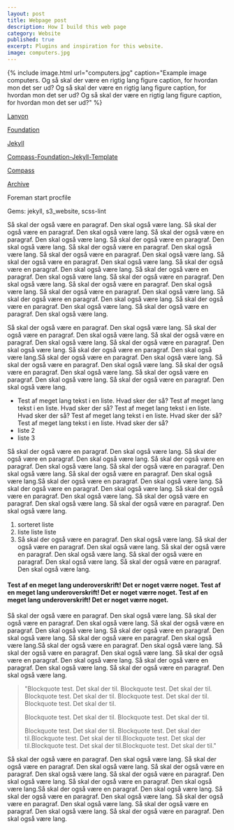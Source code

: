 ```yaml
---
layout: post
title: Webpage post
description: How I build this web page
category: Website
published: true
excerpt: Plugins and inspiration for this website.
image: computers.jpg
---
```


{% include image.html url="computers.jpg" caption="Example image computers. Og så skal der være en rigtig lang figure caption, for hvordan mon det ser ud? Og så skal der være en rigtig lang figure caption, for hvordan mon det ser ud? Og så skal der være en rigtig lang figure caption, for hvordan mon det ser ud?" %}


[Lanyon](http://lanyon.getpoole.com/)

[Foundation](http://foundation.zurb.com/)

[Jekyll](http://jekyllrb.com/)

[Compass-Foundation-Jekyll-Template](https://github.com/zurb/foundation-compass-template)

[Compass](http://compass-style.org/)

[Archive](http://schoewilliam.fr/2015/02/10/jekyll-pro-tip-awesome-archive-page.html)

Foreman start procfile

Gems: jekyll, s3_website, scss-lint

Så skal der også være en paragraf. Den skal også være lang. Så skal der også være en paragraf. Den skal også være lang. Så skal der også være en paragraf. Den skal også være lang. Så skal der også være en paragraf. Den skal også være lang. Så skal der også være en paragraf. Den skal også være lang. Så skal der også være en paragraf. Den skal også være lang. Så skal der også være en paragraf. Den skal også være lang. Så skal der også være en paragraf. Den skal også være lang. Så skal der også være en paragraf. Den skal også være lang. Så skal der også være en paragraf. Den skal også være lang. Så skal der også være en paragraf. Den skal også være lang. Så skal der også være en paragraf. Den skal også være lang. Så skal der også være en paragraf. Den skal også være lang. Så skal der også være en paragraf. Den skal også være lang. Så skal der også være en paragraf. Den skal også være lang.

Så skal der også være en paragraf. Den skal også være lang. Så skal der også være en paragraf. Den skal også være lang. Så skal der også være en paragraf. Den skal også være lang. Så skal der også være en paragraf. Den skal også være lang. Så skal der også være en paragraf. Den skal også være lang.Så skal der også være en paragraf. Den skal også være lang. Så skal der også være en paragraf. Den skal også være lang. Så skal der også være en paragraf. Den skal også være lang. Så skal der også være en paragraf. Den skal også være lang. Så skal der også være en paragraf. Den skal også være lang.

- Test af meget lang tekst i en liste. Hvad sker der så? Test af meget lang tekst i en liste. Hvad sker der så? Test af meget lang tekst i en liste. Hvad sker der så? Test af meget lang tekst i en liste. Hvad sker der så? Test af meget lang tekst i en liste. Hvad sker der så?
- liste 2
- liste 3

Så skal der også være en paragraf. Den skal også være lang. Så skal der også være en paragraf. Den skal også være lang. Så skal der også være en paragraf. Den skal også være lang. Så skal der også være en paragraf. Den skal også være lang. Så skal der også være en paragraf. Den skal også være lang.Så skal der også være en paragraf. Den skal også være lang. Så skal der også være en paragraf. Den skal også være lang. Så skal der også være en paragraf. Den skal også være lang. Så skal der også være en paragraf. Den skal også være lang. Så skal der også være en paragraf. Den skal også være lang.


1. sorteret liste
2. liste liste liste
3. Så skal der også være en paragraf. Den skal også være lang. Så skal der også være en paragraf. Den skal også være lang. Så skal der også være en paragraf. Den skal også være lang. Så skal der også være en paragraf. Den skal også være lang. Så skal der også være en paragraf. Den skal også være lang.

#### Test af en meget lang underoverskrift! Det er noget værre noget. Test af en meget lang underoverskrift! Det er noget værre noget. Test af en meget lang underoverskrift! Det er noget værre noget.

Så skal der også være en paragraf. Den skal også være lang. Så skal der også være en paragraf. Den skal også være lang. Så skal der også være en paragraf. Den skal også være lang. Så skal der også være en paragraf. Den skal også være lang. Så skal der også være en paragraf. Den skal også være lang.Så skal der også være en paragraf. Den skal også være lang. Så skal der også være en paragraf. Den skal også være lang. Så skal der også være en paragraf. Den skal også være lang. Så skal der også være en paragraf. Den skal også være lang. Så skal der også være en paragraf. Den skal også være lang.


> "Blockquote test. Det skal der til. Blockquote test. Det skal der til. Blockquote test. Det skal der til. Blockquote test. Det skal der til. Blockquote test. Det skal der til.
>  
> Blockquote test. Det skal der til.
> Blockquote test. Det skal der til.
>  
> Blockquote test. Det skal der til.
> Blockquote test. Det skal der til.Blockquote test. Det skal der til.Blockquote test. Det skal der til.Blockquote test. Det skal der til.Blockquote test. Det skal der til."


Så skal der også være en paragraf. Den skal også være lang. Så skal der også være en paragraf. Den skal også være lang. Så skal der også være en paragraf. Den skal også være lang. Så skal der også være en paragraf. Den skal også være lang. Så skal der også være en paragraf. Den skal også være lang.Så skal der også være en paragraf. Den skal også være lang. Så skal der også være en paragraf. Den skal også være lang. Så skal der også være en paragraf. Den skal også være lang. Så skal der også være en paragraf. Den skal også være lang. Så skal der også være en paragraf. Den skal også være lang.

